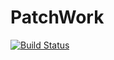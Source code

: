 # PatchWork

[![Build Status](https://travis-ci.org/omus/PatchWork.jl.svg?branch=master)](https://travis-ci.org/omus/PatchWork.jl)
